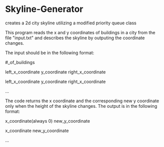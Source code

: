 # Skyline-Generator
creates a 2d city skyline utilizing a modified priority queue class

This program reads the x and y coordinates of buildings in a city from the file "input.txt" and describes the skyline by outputing the coordinate changes.

The input should be in the following format:

#_of_buildings

left_x_coordinate y_coordinate right_x_coordinate

left_x_coordinate y_coordinate right_x_coordinate

...

The code returns the x coordinate and the corresponding new y coordinate only when the height of the skyline changes. The output is in the following format:

x_coordinate(always 0) new_y_coordinate

x_coordinate new_y_coordinate

...
